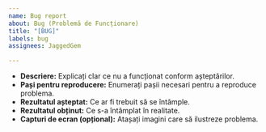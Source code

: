 ```yaml
---
name: Bug report
about: Bug (Problemă de Funcționare)
title: "[BUG]"
labels: bug
assignees: JaggedGem

---
```


- **Descriere:** Explicați clar ce nu a funcționat conform așteptărilor.
- **Pași pentru reproducere:** Enumerați pașii necesari pentru a reproduce problema.
- **Rezultatul așteptat:** Ce ar fi trebuit să se întâmple.
- **Rezultatul obținut:** Ce s-a întâmplat în realitate.
- **Capturi de ecran (opțional):** Atașați imagini care să ilustreze problema.
